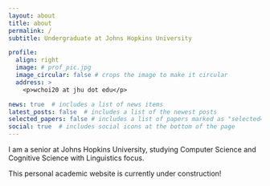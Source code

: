 ```yaml
---
layout: about
title: about
permalink: /
subtitle: Undergraduate at Johns Hopkins University

profile:
  align: right
  image: # prof_pic.jpg
  image_circular: false # crops the image to make it circular
  address: >
    <p>wchoi20 at jhu dot edu</p>

news: true  # includes a list of news items
latest_posts: false  # includes a list of the newest posts
selected_papers: false # includes a list of papers marked as "selected={true}"
social: true  # includes social icons at the bottom of the page
---
```


I am a senior at Johns Hopkins University, studying Computer Science and Cognitive Science with Linguistics focus.

This personal academic website is currently under construction!

